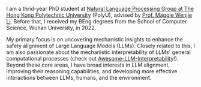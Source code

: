 I am a thrid-year PhD student at [Natural Language Processing Group at The Hong Kong Polytechnic University](polyunlp.github.io) (PolyU), advised by [Prof. Maggie Wenjie Li](https://www4.comp.polyu.edu.hk/~cswjli/). Before that, I received my BEng degrees from the School of Computer Science, Wuhan University, in 2022.

My primary focus is on uncovering mechanistic insights to enhance the safety alignment of Large Language Models (LLMs). Closely related to this, I am also passionate about the mechanistic interpretability of LLMs' general computational processes (check out [Awesome-LLM-Interpretability](https://github.com/cooperleong00/Awesome-LLM-Interpretability)!). Beyond these core areas, I have broad interests in LLM alignment, improving their reasoning capabilities, and developing more effective interactions between LLMs, humans, and the environment.